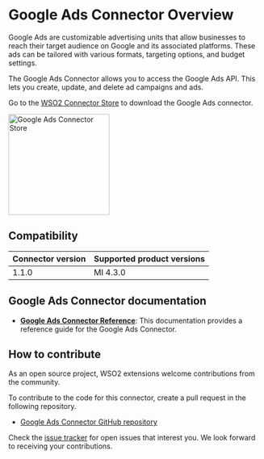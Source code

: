 # Google Ads Connector Overview

Google Ads are customizable advertising units that allow businesses to reach their target audience on Google and its associated platforms. These ads can be tailored with various formats, targeting options, and budget settings.

The Google Ads Connector allows you to access the Google Ads API. This lets you create, update, and delete ad campaigns and ads.

Go to the <a target="_blank" href="https://store.wso2.com/connector/esb-connector-googleads">WSO2 Connector Store</a> to download the Google Ads connector.

<img src="{{base_path}}/assets/img/integrate/connectors/google-ads-store.png" title="Google Ads Connector Store" width="200" alt="Google Ads Connector Store"/>

## Compatibility

| Connector version | Supported product versions |
| ------------- |-------------|
| 1.1.0    | MI 4.3.0 |

## Google Ads Connector documentation

* **[Google Ads Connector Reference]({{base_path}}/reference/connectors/google-ads-connector/google-ads-configuration/)**: This documentation provides a reference guide for the Google Ads Connector.

## How to contribute

As an open source project, WSO2 extensions welcome contributions from the community. 

To contribute to the code for this connector, create a pull request in the following repository. 

* [Google Ads Connector GitHub repository](https://github.com/wso2-extensions/esb-connector-googleads)

Check the [issue tracker](https://github.com/wso2/micro-integrator/issues) for open issues that interest you. We look forward to receiving your contributions.
